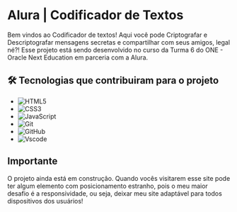 # Alura | Codificador de Textos

Bem vindos ao Codificador de textos! Aqui você pode Criptografar e Descriptografar mensagens secretas e compartilhar com seus amigos, legal né?!
Esse projeto está sendo desenvolvido no curso da Turma 6 do ONE - Oracle Next Education em parceria com a Alura. 


## 🛠 Tecnologias que contribuiram para o projeto
- ![HTML5](https://img.shields.io/badge/HTML5-E34F26?style=for-the-badge&logo=html5&logoColor=white) 
- ![CSS3](https://img.shields.io/badge/CSS3-1572B6?style=for-the-badge&logo=css3&logoColor=white)
- ![JavaScript](https://img.shields.io/badge/JavaScript-F7DF1E?style=for-the-badge&logo=javascript&logoColor=black)
- ![Git](https://img.shields.io/badge/GIT-E44C30?style=for-the-badge&logo=git&logoColor=white) 
- ![GitHub](https://img.shields.io/badge/GitHub-100000?style=for-the-badge&logo=github&logoColor=white)
- ![Vscode](https://img.shields.io/badge/Vscode-007ACC?style=for-the-badge&logo=visual-studio-code&logoColor=white)


##  Importante

O projeto ainda está em construção. Quando vocês visitarem esse site pode ter algum elemento com posicionamento estranho, pois o meu maior desafio é a responsividade, ou seja, deixar meu site adaptável para todos dispositivos dos usuários!

